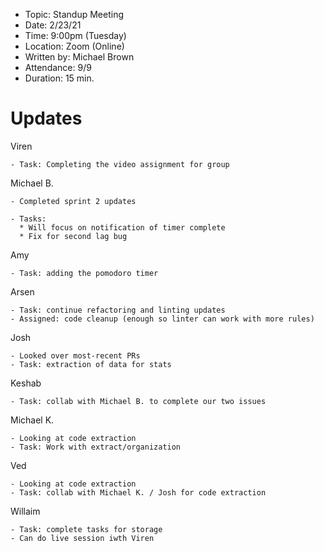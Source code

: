 - Topic: Standup Meeting
- Date: 2/23/21
- Time: 9:00pm (Tuesday)
- Location: Zoom (Online)
- Written by: Michael Brown
- Attendance: 9/9
- Duration: 15 min.

# Updates

Viren
```
- Task: Completing the video assignment for group
```

Michael B.
```
- Completed sprint 2 updates

- Tasks:
  * Will focus on notification of timer complete
  * Fix for second lag bug
```

Amy
```
- Task: adding the pomodoro timer
```

Arsen
```
- Task: continue refactoring and linting updates
- Assigned: code cleanup (enough so linter can work with more rules)
```

Josh
```
- Looked over most-recent PRs
- Task: extraction of data for stats
```

Keshab
```
- Task: collab with Michael B. to complete our two issues
```

Michael K.
```
- Looking at code extraction
- Task: Work with extract/organization
```

Ved
```
- Looking at code extraction
- Task: collab with Michael K. / Josh for code extraction
```

Willaim
```
- Task: complete tasks for storage
- Can do live session iwth Viren
```

